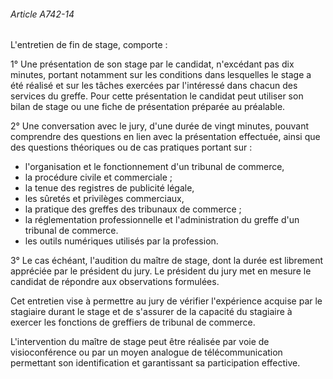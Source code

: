 ###### Article A742-14

L'entretien de fin de stage, comporte :

1° Une présentation de son stage par le candidat, n'excédant pas dix minutes, portant notamment sur les conditions dans lesquelles le stage a été réalisé et sur les tâches exercées par l'intéressé dans chacun des services du greffe. Pour cette présentation le candidat peut utiliser son bilan de stage ou une fiche de présentation préparée au préalable.

2° Une conversation avec le jury, d'une durée de vingt minutes, pouvant comprendre des questions en lien avec la présentation effectuée, ainsi que des questions théoriques ou de cas pratiques portant sur :

- l'organisation et le fonctionnement d'un tribunal de commerce,
- la procédure civile et commerciale ;
- la tenue des registres de publicité légale,
- les sûretés et privilèges commerciaux,
- la pratique des greffes des tribunaux de commerce ;
- la réglementation professionnelle et l'administration du greffe d'un tribunal de commerce.
- les outils numériques utilisés par la profession.

3° Le cas échéant, l'audition du maître de stage, dont la durée est librement appréciée par le président du jury. Le président du jury met en mesure le candidat de répondre aux observations formulées.

Cet entretien vise à permettre au jury de vérifier l'expérience acquise par le stagiaire durant le stage et de s'assurer de la capacité du stagiaire à exercer les fonctions de greffiers de tribunal de commerce.

L'intervention du maître de stage peut être réalisée par voie de visioconférence ou par un moyen analogue de télécommunication permettant son identification et garantissant sa participation effective.

